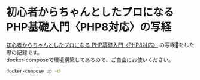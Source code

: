 # 初心者からちゃんとしたプロになる PHP基礎入門〈PHP8対応〉の写経

[初心者からちゃんとしたプロになる PHP基礎入門〈PHP8対応〉](https://www.amazon.co.jp//dp/4295201103/) の写経をした際の記録です。  
docker-composeで環境構築してあるので、ご自由にお使いください。  

```bash
docker-compose up -d
```
